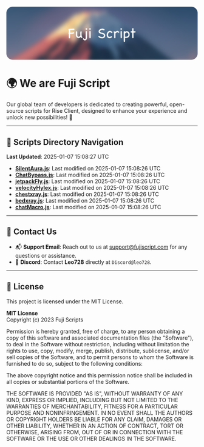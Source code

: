 ![Banner](.github/b.webp)

# 🌍 **We are Fuji Script**

Our global team of developers is dedicated to creating powerful, open-source scripts for Rise Client, designed to enhance your experience and unlock new possibilities! 🌟

---
<!-- SCRIPTS_NAVIGATION_START -->
## 📂 **Scripts Directory Navigation**

**Last Updated**: 2025-01-07 15:08:27 UTC

- **[SilentAura.js](scripts/SilentAura.js)**: Last modified on 2025-01-07 15:08:26 UTC
- **[ChatBypass.js](scripts/ChatBypass.js)**: Last modified on 2025-01-07 15:08:26 UTC
- **[jetpackFly.js](scripts/jetpackFly.js)**: Last modified on 2025-01-07 15:08:26 UTC
- **[velocityHylex.js](scripts/velocityHylex.js)**: Last modified on 2025-01-07 15:08:26 UTC
- **[chestxray.js](scripts/chestxray.js)**: Last modified on 2025-01-07 15:08:26 UTC
- **[bedxray.js](scripts/bedxray.js)**: Last modified on 2025-01-07 15:08:26 UTC
- **[chatMacro.js](scripts/chatMacro.js)**: Last modified on 2025-01-07 15:08:26 UTC

<!-- SCRIPTS_NAVIGATION_END -->

---

## 💬 **Contact Us**  
- 📬 **Support Email**: Reach out to us at [support@fujiscript.com](mailto:support@fujiscript.com) for any questions or assistance.  
- 💬 **Discord**: Contact **Leo728** directly at `Discord@leo728`.

---

## 📜 **License**

This project is licensed under the MIT License.  

**MIT License**  
Copyright (c) 2023 Fuji Scripts  

Permission is hereby granted, free of charge, to any person obtaining a copy of this software and associated documentation files (the "Software"), to deal in the Software without restriction, including without limitation the rights to use, copy, modify, merge, publish, distribute, sublicense, and/or sell copies of the Software, and to permit persons to whom the Software is furnished to do so, subject to the following conditions:  

The above copyright notice and this permission notice shall be included in all copies or substantial portions of the Software.  

THE SOFTWARE IS PROVIDED "AS IS", WITHOUT WARRANTY OF ANY KIND, EXPRESS OR IMPLIED, INCLUDING BUT NOT LIMITED TO THE WARRANTIES OF MERCHANTABILITY, FITNESS FOR A PARTICULAR PURPOSE AND NONINFRINGEMENT. IN NO EVENT SHALL THE AUTHORS OR COPYRIGHT HOLDERS BE LIABLE FOR ANY CLAIM, DAMAGES OR OTHER LIABILITY, WHETHER IN AN ACTION OF CONTRACT, TORT OR OTHERWISE, ARISING FROM, OUT OF OR IN CONNECTION WITH THE SOFTWARE OR THE USE OR OTHER DEALINGS IN THE SOFTWARE.  
